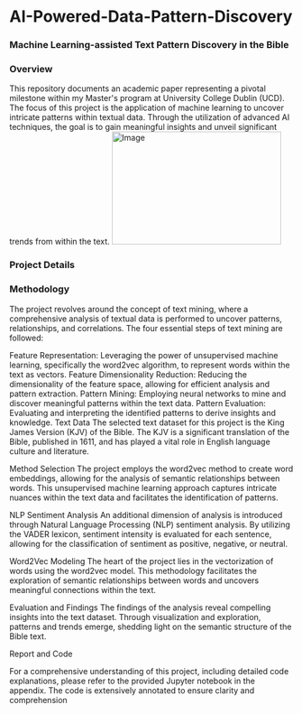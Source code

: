 # AI-Powered-Data-Pattern-Discovery

### Machine Learning-assisted Text Pattern Discovery in the Bible

### Overview

This repository documents an academic paper representing a pivotal milestone within my Master's program at University College Dublin (UCD). The focus of this project is the application of machine learning to uncover intricate patterns within textual data. Through the utilization of advanced AI techniques, the goal is to gain meaningful insights and unveil significant trends from within the text.
<img src="https://github.com/yinfangrtz/AI-Powered-Data-Pattern-Discovery/assets/106718273/e5211d6d-7bbc-41b5-9f16-fde9e44bc8d0" width="300" height="200" alt="Image">

### Project Details

### Methodology
The project revolves around the concept of text mining, where a comprehensive analysis of textual data is performed to uncover patterns, relationships, and correlations. The four essential steps of text mining are followed:

Feature Representation: Leveraging the power of unsupervised machine learning, specifically the word2vec algorithm, to represent words within the text as vectors.
Feature Dimensionality Reduction: Reducing the dimensionality of the feature space, allowing for efficient analysis and pattern extraction.
Pattern Mining: Employing neural networks to mine and discover meaningful patterns within the text data.
Pattern Evaluation: Evaluating and interpreting the identified patterns to derive insights and knowledge.
Text Data
The selected text dataset for this project is the King James Version (KJV) of the Bible. The KJV is a significant translation of the Bible, published in 1611, and has played a vital role in English language culture and literature.

Method Selection
The project employs the word2vec method to create word embeddings, allowing for the analysis of semantic relationships between words. This unsupervised machine learning approach captures intricate nuances within the text data and facilitates the identification of patterns.

NLP Sentiment Analysis
An additional dimension of analysis is introduced through Natural Language Processing (NLP) sentiment analysis. By utilizing the VADER lexicon, sentiment intensity is evaluated for each sentence, allowing for the classification of sentiment as positive, negative, or neutral.

Word2Vec Modeling
The heart of the project lies in the vectorization of words using the word2vec model. This methodology facilitates the exploration of semantic relationships between words and uncovers meaningful connections within the text.

Evaluation and Findings
The findings of the analysis reveal compelling insights into the text dataset. Through visualization and exploration, patterns and trends emerge, shedding light on the semantic structure of the Bible text.

Report and Code

For a comprehensive understanding of this project, including detailed code explanations, please refer to the provided Jupyter notebook in the appendix. The code is extensively annotated to ensure clarity and comprehension
